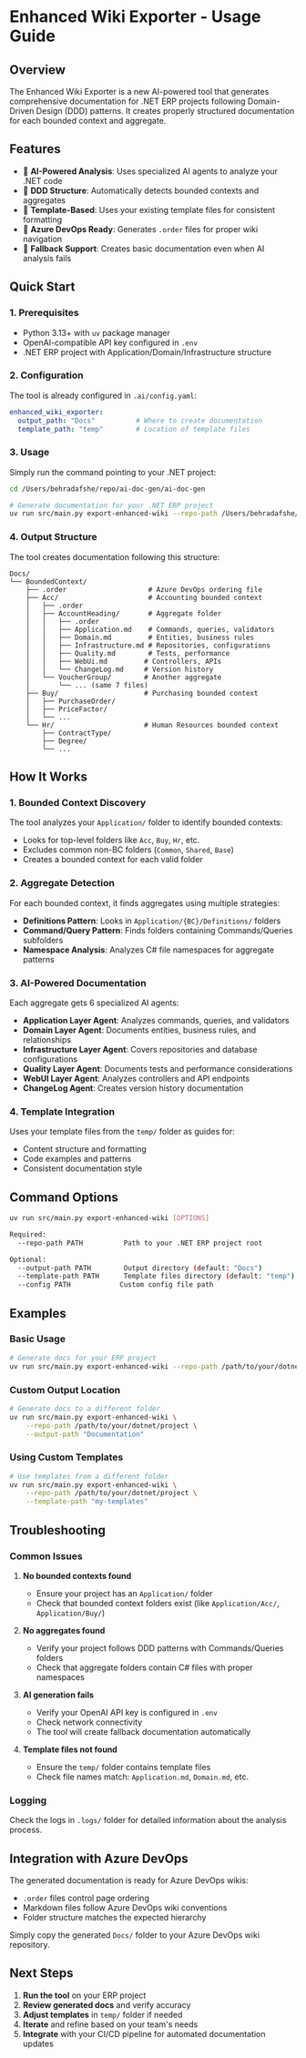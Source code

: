 # Enhanced Wiki Exporter - Usage Guide

## Overview
The Enhanced Wiki Exporter is a new AI-powered tool that generates comprehensive documentation for .NET ERP projects following Domain-Driven Design (DDD) patterns. It creates properly structured documentation for each bounded context and aggregate.

## Features
- 🧠 **AI-Powered Analysis**: Uses specialized AI agents to analyze your .NET code
- 📁 **DDD Structure**: Automatically detects bounded contexts and aggregates
- 📝 **Template-Based**: Uses your existing template files for consistent formatting
- 🎯 **Azure DevOps Ready**: Generates `.order` files for proper wiki navigation
- 🔄 **Fallback Support**: Creates basic documentation even when AI analysis fails

## Quick Start

### 1. Prerequisites
- Python 3.13+ with `uv` package manager
- OpenAI-compatible API key configured in `.env`
- .NET ERP project with Application/Domain/Infrastructure structure

### 2. Configuration
The tool is already configured in `.ai/config.yaml`:

```yaml
enhanced_wiki_exporter:
  output_path: "Docs"          # Where to create documentation
  template_path: "temp"        # Location of template files
```

### 3. Usage
Simply run the command pointing to your .NET project:

```bash
cd /Users/behradafshe/repo/ai-doc-gen/ai-doc-gen

# Generate documentation for your .NET ERP project
uv run src/main.py export-enhanced-wiki --repo-path /Users/behradafshe/repo/Daya_Backend/Daya_Backend
```

### 4. Output Structure
The tool creates documentation following this structure:

```
Docs/
└── BoundedContext/
    ├── .order                    # Azure DevOps ordering file
    ├── Acc/                      # Accounting bounded context
    │   ├── .order
    │   ├── AccountHeading/       # Aggregate folder
    │   │   ├── .order
    │   │   ├── Application.md    # Commands, queries, validators
    │   │   ├── Domain.md         # Entities, business rules
    │   │   ├── Infrastructure.md # Repositories, configurations
    │   │   ├── Quality.md        # Tests, performance
    │   │   ├── WebUi.md         # Controllers, APIs
    │   │   └── ChangeLog.md     # Version history
    │   └── VoucherGroup/        # Another aggregate
    │       └── ... (same 7 files)
    ├── Buy/                     # Purchasing bounded context
    │   ├── PurchaseOrder/
    │   ├── PriceFactor/
    │   └── ...
    └── Hr/                      # Human Resources bounded context
        ├── ContractType/
        ├── Degree/
        └── ...
```

## How It Works

### 1. Bounded Context Discovery
The tool analyzes your `Application/` folder to identify bounded contexts:
- Looks for top-level folders like `Acc`, `Buy`, `Hr`, etc.
- Excludes common non-BC folders (`Common`, `Shared`, `Base`)
- Creates a bounded context for each valid folder

### 2. Aggregate Detection
For each bounded context, it finds aggregates using multiple strategies:
- **Definitions Pattern**: Looks in `Application/{BC}/Definitions/` folders
- **Command/Query Pattern**: Finds folders containing Commands/Queries subfolders
- **Namespace Analysis**: Analyzes C# file namespaces for aggregate patterns

### 3. AI-Powered Documentation
Each aggregate gets 6 specialized AI agents:
- **Application Layer Agent**: Analyzes commands, queries, and validators
- **Domain Layer Agent**: Documents entities, business rules, and relationships
- **Infrastructure Layer Agent**: Covers repositories and database configurations
- **Quality Layer Agent**: Documents tests and performance considerations
- **WebUI Layer Agent**: Analyzes controllers and API endpoints
- **ChangeLog Agent**: Creates version history documentation

### 4. Template Integration
Uses your template files from the `temp/` folder as guides for:
- Content structure and formatting
- Code examples and patterns
- Consistent documentation style

## Command Options

```bash
uv run src/main.py export-enhanced-wiki [OPTIONS]

Required:
  --repo-path PATH          Path to your .NET ERP project root

Optional:
  --output-path PATH        Output directory (default: "Docs")
  --template-path PATH      Template files directory (default: "temp")
  --config PATH            Custom config file path
```

## Examples

### Basic Usage
```bash
# Generate docs for your ERP project
uv run src/main.py export-enhanced-wiki --repo-path /path/to/your/dotnet/project
```

### Custom Output Location
```bash
# Generate docs to a different folder
uv run src/main.py export-enhanced-wiki \
    --repo-path /path/to/your/dotnet/project \
    --output-path "Documentation"
```

### Using Custom Templates
```bash
# Use templates from a different folder
uv run src/main.py export-enhanced-wiki \
    --repo-path /path/to/your/dotnet/project \
    --template-path "my-templates"
```

## Troubleshooting

### Common Issues

1. **No bounded contexts found**
   - Ensure your project has an `Application/` folder
   - Check that bounded context folders exist (like `Application/Acc/`, `Application/Buy/`)

2. **No aggregates found**
   - Verify your project follows DDD patterns with Commands/Queries folders
   - Check that aggregate folders contain C# files with proper namespaces

3. **AI generation fails**
   - Verify your OpenAI API key is configured in `.env`
   - Check network connectivity
   - The tool will create fallback documentation automatically

4. **Template files not found**
   - Ensure the `temp/` folder contains template files
   - Check file names match: `Application.md`, `Domain.md`, etc.

### Logging
Check the logs in `.logs/` folder for detailed information about the analysis process.

## Integration with Azure DevOps

The generated documentation is ready for Azure DevOps wikis:
- `.order` files control page ordering
- Markdown files follow Azure DevOps wiki conventions
- Folder structure matches the expected hierarchy

Simply copy the generated `Docs/` folder to your Azure DevOps wiki repository.

## Next Steps

1. **Run the tool** on your ERP project
2. **Review generated docs** and verify accuracy
3. **Adjust templates** in `temp/` folder if needed
4. **Iterate** and refine based on your team's needs
5. **Integrate** with your CI/CD pipeline for automated documentation updates
